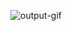 <p align="center">
<img src="https://i.ibb.co/GJyvPrb/output-gif.gif" alt="output-gif" border="0"></a>
</p>
